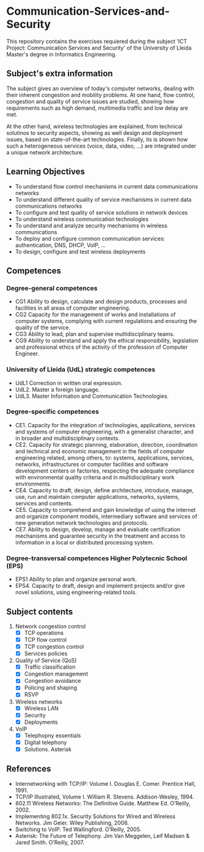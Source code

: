 # Communication-Services-and-Security

This repository contains the exercises requiered during the subject 'ICT Project: Communication Services and Security' of the University of Lleida Master's degree in Informatics Engineering.

## Subject's extra information
The subject gives an overview of today's computer networks, dealing with their inherent congestion and mobility problems. At one hand, flow control, congestion and quality of service issues are studied, showing how requirements such as high demand, multimedia traffic and low delay are met.

At the other hand, wireless technologies are explained, from technical solutinos to security aspects, showing as well design and deployment issues, based on state-of-the-art technologies. Finally, its is shown how such a heterogeneous services (voice, data, video, ...) are integrated under a unique network architecture.

## Learning Objectives
- To understand flow control mechanisms in current data communications networks
- To understand different quality of service mechanisms in current data communications networks
- To configure and test quality of service solutions in network devices
- To understand wireless communication technologies
- To understand and analyze security mechanisms in wireless communications
- To deploy and configure common communication services: authentication, DNS, DHCP, VoIP, ...
- To design, configure and test wireless deployments

## Competences
### Degree-general competences
- CG1 Ability to design, calculate and design products, processes and facilities in all areas of computer engineering.
- CG2 Capacity for the management of works and installations of computer systems, complying with current regulations and ensuring the quality of the service.
- CG3 Ability to lead, plan and supervise multidisciplinary teams.
- CG9 Ability to understand and apply the ethical responsibility, legislation and professional ethics of the activity of the profession of Computer Engineer.

### University of Lleida (UdL) strategic competences
- UdL1 Correction in written oral expression.
- UdL2. Master a foreign language.
- UdL3. Master Information and Communication Technologies.

### Degree-specific competences
- CE1. Capacity for the integration of technologies, applications, services and systems of computer engineering, with a generalist character, and in broader and multidisciplinary contexts.
- CE2. Capacity for strategic planning, elaboration, direction, coordination and technical and economic management in the fields of computer engineering related, among others, to: systems, applications, services, networks, infrastructures or computer facilities and software development centers or factories, respecting the adequate compliance with environmental quality criteria and in multidisciplinary work environments.
- CE4. Capacity to draft, design, define architecture, introduce, manage, use, run and maintain computer applications, networks, systems, services and contents.
- CE5. Capacity to comprehend and gain knowledge of using the internet and organize component models, intermediary software and services of new generation network technologies and protocols.
- CE7. Ability to design, develop, manage and evaluate certification mechanisms and guarantee security in the treatment and access to information in a local or distributed processing system.

### Degree-transversal competences Higher Polytecnic School (EPS)
- EPS1 Ability to plan and organize personal work.
- EPS4. Capacity to draft, design and implement projects and/or give novel solutions, using engineering-related tools.

## Subject contents
1. Network congestion control
    - [x] TCP operations
    - [x] TCP flow control
    - [x] TCP congestion control
    - [x] Services policies
    
2. Quality of Service (QoS)
    - [x] Traffic classification
    - [x] Congestion management
    - [x] Congestion avoidance
    - [x] Policing and shaping
    - [x] RSVP
    
3. Wireless networks
    - [x] Wireless LAN
    - [x] Security
    - [x] Deployments
    
4. VoIP
    - [x] Telephopny essentials
    - [x] Digital telephony
    - [x] Solutions. Asterisk

## References
- Internetworking with TCP/IP: Volume I. Douglas E. Comer. Prentice Hall, 1991.
- TCP/IP Illustrated, Volume I. William R. Stevens. Addison-Wesley, 1994.
- 802.11 Wireless Networks: The Definitive Guide. Matthew Ed. O’Reilly, 2002.
- Implementing 802.1x. Security Solutions for Wired and Wireless Networks. Jim Geier. Wiley Publishing, 2008.
- Switching to VoIP. Ted Wallingford. O’Reilly, 2005.
- Asterisk: The Future of Telephony. Jim Van Meggelen, Leif Madsen & Jared Smith. O’Reilly, 2007.

